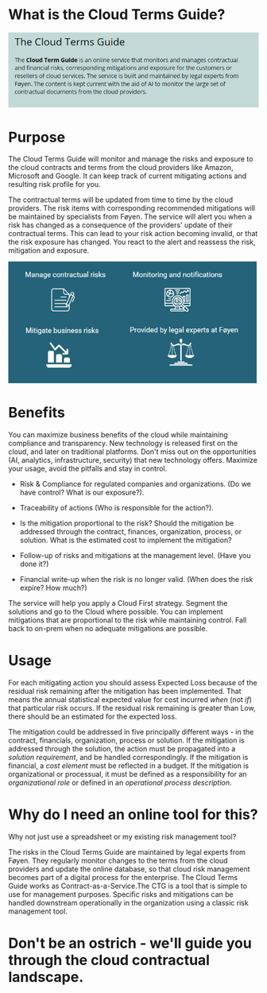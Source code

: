 # What is the Cloud Terms Guide?

<img src="media/CTG.png" width="650"/> 

# Purpose

The Cloud Terms Guide will monitor and manage the risks and exposure to
the cloud contracts and terms from the cloud providers like Amazon,
Microsoft and Google. It can keep track of current mitigating actions
and resulting risk profile for you.

The contractual terms will be updated from time to time by the cloud
providers. The risk items with corresponding recommended mitigations
will be maintained by specialists from Føyen. The service will alert you 
when a risk has changed as a consequence of the providers' update
of their contractual terms. This can lead to your risk action
becoming invalid, or that the risk exposure has changed. You react to the 
alert and reassess the risk, mitigation and exposure.

<img src="media/keyactions.png" width="500"/> 

# Benefits

You can maximize business benefits of the cloud while maintaining compliance and
transparency. New technology is released first on the cloud, and later
on traditional platforms. Don't miss out on the opportunities (AI,
analytics, infrastructure, security) that new technology offers.
Maximize your usage, avoid the pitfalls and stay in control.

-   Risk & Compliance for regulated companies and organizations. (Do we
    have control? What is our exposure?).

-   Traceability of actions (Who is responsible for the action?).

-   Is the mitigation proportional to the risk? Should the mitigation be
    addressed through the contract, finances, organization, process, or
    solution. What is the estimated cost to implement the mitigation?

-   Follow-up of risks and mitigations at the management level. (Have
    you done it?)

-   Financial write-up when the risk is no longer valid. (When does the
    risk expire? How much?)

The service will help you apply a Cloud First strategy. Segment
the solutions and go to the Cloud where possible. You can implement mitigations
that are proportional to the risk while maintaining control. Fall back
to on-prem when no adequate mitigations are possible.

# Usage

For each mitigating action you should assess Expected Loss
because of the residual risk remaining after the mitigation has been
implemented. That means the annual statistical expected value for cost
incurred *when* (not *if*) that particular risk occurs. If the residual
risk remaining is greater than Low, there should be an estimated for the
expected loss.

The mitigation could be addressed in five principally different ways -
in the contract, financials, organization, process or solution. If the
mitigation is addressed through the solution, the action must be
propagated into a *solution requirement*, and be handled
correspondingly. If the mitigation is financial, a *cost element* must
be reflected in a budget. If the mitigation is organizational or
processual, it must be defined as a responsibility for an
*organizational role* or defined in an *operational process
description*.

# Why do I need an online tool for this? 

Why not just use a spreadsheet or my existing risk management tool?

The risks in the Cloud Terms Guide are maintained by legal experts from
Føyen. They regularly monitor changes to the terms from the cloud
providers and update the online database, so that cloud risk management
becomes part of a digital process for the enterprise. The Cloud Terms
Guide works as Contract-as-a-Service.The CTG is a tool that is simple to
use for management purposes. Specific risks and mitigations can be
handled downstream operationally in the organization using a classic risk management tool.
   
# Don't be an ostrich - we'll guide you through the cloud contractual landscape. 



 
